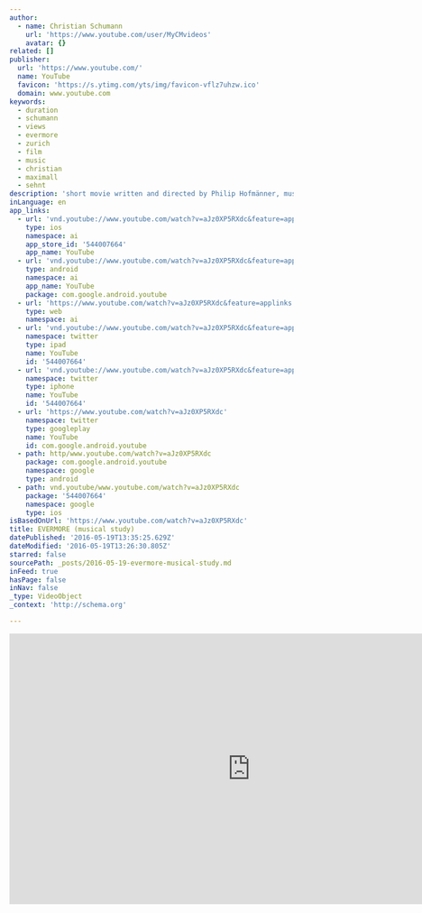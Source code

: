 ```yaml
---
author:
  - name: Christian Schumann
    url: 'https://www.youtube.com/user/MyCMvideos'
    avatar: {}
related: []
publisher:
  url: 'https://www.youtube.com/'
  name: YouTube
  favicon: 'https://s.ytimg.com/yts/img/favicon-vflz7uhzw.ico'
  domain: www.youtube.com
keywords:
  - duration
  - schumann
  - views
  - evermore
  - zurich
  - film
  - music
  - christian
  - maximall
  - sehnt
description: 'short movie written and directed by Philip Hofmänner, music composed by Christian Schumann; Starring Lisa Brühlmann & Lucas Ullrich TRIXER Studios in coproduction with SF (Schweizer Fernsehen) I do not own the rights to this film!'
inLanguage: en
app_links:
  - url: 'vnd.youtube://www.youtube.com/watch?v=aJz0XP5RXdc&feature=applinks'
    type: ios
    namespace: ai
    app_store_id: '544007664'
    app_name: YouTube
  - url: 'vnd.youtube://www.youtube.com/watch?v=aJz0XP5RXdc&feature=applinks'
    type: android
    namespace: ai
    app_name: YouTube
    package: com.google.android.youtube
  - url: 'https://www.youtube.com/watch?v=aJz0XP5RXdc&feature=applinks'
    type: web
    namespace: ai
  - url: 'vnd.youtube://www.youtube.com/watch?v=aJz0XP5RXdc&feature=applinks'
    namespace: twitter
    type: ipad
    name: YouTube
    id: '544007664'
  - url: 'vnd.youtube://www.youtube.com/watch?v=aJz0XP5RXdc&feature=applinks'
    namespace: twitter
    type: iphone
    name: YouTube
    id: '544007664'
  - url: 'https://www.youtube.com/watch?v=aJz0XP5RXdc'
    namespace: twitter
    type: googleplay
    name: YouTube
    id: com.google.android.youtube
  - path: http/www.youtube.com/watch?v=aJz0XP5RXdc
    package: com.google.android.youtube
    namespace: google
    type: android
  - path: vnd.youtube/www.youtube.com/watch?v=aJz0XP5RXdc
    package: '544007664'
    namespace: google
    type: ios
isBasedOnUrl: 'https://www.youtube.com/watch?v=aJz0XP5RXdc'
title: EVERMORE (musical study)
datePublished: '2016-05-19T13:35:25.629Z'
dateModified: '2016-05-19T13:26:30.805Z'
starred: false
sourcePath: _posts/2016-05-19-evermore-musical-study.md
inFeed: true
hasPage: false
inNav: false
_type: VideoObject
_context: 'http://schema.org'

---
```

<iframe src="https://cdn.embedly.com/widgets/media.html?src=https%3A%2F%2Fwww.youtube.com%2Fembed%2FaJz0XP5RXdc%3Ffeature%3Doembed&amp;url=http%3A%2F%2Fwww.youtube.com%2Fwatch%3Fv%3DaJz0XP5RXdc&amp;image=https%3A%2F%2Fi.ytimg.com%2Fvi%2FaJz0XP5RXdc%2Fhqdefault.jpg&amp;key=b7d04c9b404c499eba89ee7072e1c4f7&amp;type=text%2Fhtml&amp;schema=youtube" width="854" height="480" scrolling="no" frameborder="0" allowfullscreen="" style=""></iframe>